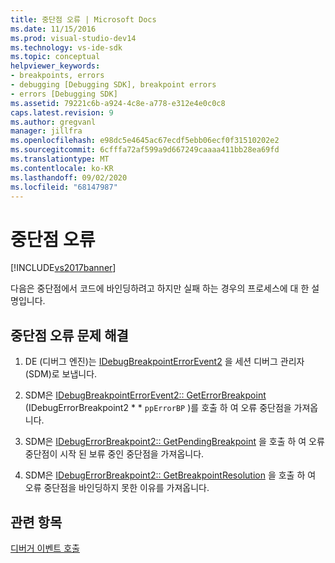 ```yaml
---
title: 중단점 오류 | Microsoft Docs
ms.date: 11/15/2016
ms.prod: visual-studio-dev14
ms.technology: vs-ide-sdk
ms.topic: conceptual
helpviewer_keywords:
- breakpoints, errors
- debugging [Debugging SDK], breakpoint errors
- errors [Debugging SDK]
ms.assetid: 79221c6b-a924-4c8e-a778-e312e4e0c0c8
caps.latest.revision: 9
ms.author: gregvanl
manager: jillfra
ms.openlocfilehash: e98dc5e4645ac67ecdf5ebb06ecf0f31510202e2
ms.sourcegitcommit: 6cfffa72af599a9d667249caaaa411bb28ea69fd
ms.translationtype: MT
ms.contentlocale: ko-KR
ms.lasthandoff: 09/02/2020
ms.locfileid: "68147987"
---
```

# <a name="breakpoint-errors"></a>중단점 오류
[!INCLUDE[vs2017banner](../../includes/vs2017banner.md)]

다음은 중단점에서 코드에 바인딩하려고 하지만 실패 하는 경우의 프로세스에 대 한 설명입니다.  
  
## <a name="troubleshooting-a-breakpoint-error"></a>중단점 오류 문제 해결  
  
1. DE (디버그 엔진)는 [IDebugBreakpointErrorEvent2](../../extensibility/debugger/reference/idebugbreakpointerrorevent2.md) 을 세션 디버그 관리자 (SDM)로 보냅니다.  
  
2. SDM은 [IDebugBreakpointErrorEvent2:: GetErrorBreakpoint](../../extensibility/debugger/reference/idebugbreakpointerrorevent2-geterrorbreakpoint.md) (IDebugErrorBreakpoint2 * * `ppErrorBP` )를 호출 하 여 오류 중단점을 가져옵니다.  
  
3. SDM은 [IDebugErrorBreakpoint2:: GetPendingBreakpoint](../../extensibility/debugger/reference/idebugerrorbreakpoint2-getpendingbreakpoint.md) 을 호출 하 여 오류 중단점이 시작 된 보류 중인 중단점을 가져옵니다.  
  
4. SDM은 [IDebugErrorBreakpoint2:: GetBreakpointResolution](../../extensibility/debugger/reference/idebugerrorbreakpoint2-getbreakpointresolution.md) 을 호출 하 여 오류 중단점을 바인딩하지 못한 이유를 가져옵니다.  
  
## <a name="see-also"></a>관련 항목  
 [디버거 이벤트 호출](../../extensibility/debugger/calling-debugger-events.md)
